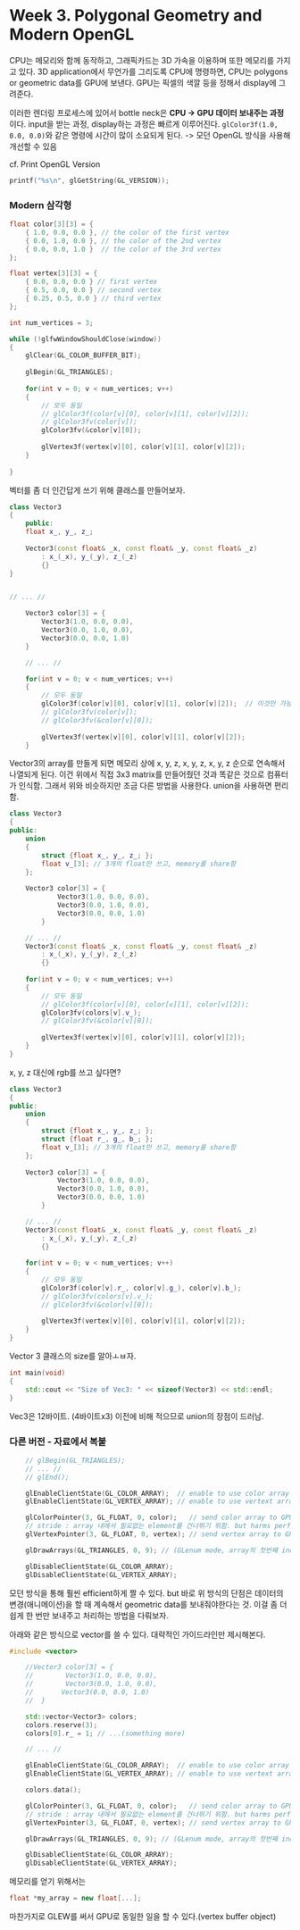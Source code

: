 # Week 3. Polygonal Geometry and Modern OpenGL

CPU는 메모리와 함께 동작하고, 그래픽카드는 3D 가속을 이용하며 또한 메모리를 가지고 있다. 3D application에서 무언가를 그리도록 CPU에 명령하면, CPU는 polygons or geometric data를 GPU에 보낸다. GPU는 픽셀의 색깔 등을 정해서 display에 그려준다.

이러한 렌더링 프로세스에 있어서 bottle neck은 **CPU -> GPU 데이터 보내주는 과정**이다. input을 받는 과정, display하는 과정은 빠르게 이루어진다. `glColor3f(1.0, 0.0, 0.0)`와 같은 명령에 시간이 많이 소요되게 된다. -> 모던 OpenGL 방식을 사용해 개선할 수 있음



cf. Print OpenGL Version

```cpp
printf("%s\n", glGetString(GL_VERSION));
```



### Modern 삼각형

```cpp
float color[3][3] = {
    { 1.0, 0.0, 0.0 }, // the color of the first vertex
    { 0.0, 1.0, 0.0 }, // the color of the 2nd vertex
    { 0.0, 0.0, 1.0 }  // the color of the 3rd vertex
};

float vertex[3][3] = {
    { 0.0, 0.0, 0.0 } // first vertex
    { 0.5, 0.0, 0.0 } // second vertex
    { 0.25, 0.5, 0.0 } // third vertex
};

int num_vertices = 3;

while (!glfwWindowShouldClose(window))
{
    glClear(GL_COLOR_BUFFER_BIT);
    
	glBegin(GL_TRIANGLES);
    
    for(int v = 0; v < num_vertices; v++)
    {
        // 모두 동일
        // glColor3f(color[v][0], color[v][1], color[v][2]);
        // glColor3fv(color[v]);
        glColor3fv(&color[v][0]);
        
        glVertex3f(vertex[v][0], color[v][1], color[v][2]);
    }
    
}

```

벡터를 좀 더 인간답게 쓰기 위해 클래스를 만들어보자.



```cpp
class Vector3
{
    public:
    float x_, y_, z_;
    
    Vector3(const float& _x, const float& _y, const float& _z)
        : x_(_x), y_(_y), z_(_z)
        {}
}


// ... //

	Vector3 color[3] = {
        Vector3(1.0, 0.0, 0.0),
        Vector3(0.0, 1.0, 0.0),
        Vector3(0.0, 0.0, 1.0)
    }

	// ... //

	for(int v = 0; v < num_vertices; v++)
    {
        // 모두 동일
        glColor3f(color[v][0], color[v][1], color[v][2]);  // 이것만 가능하다.
        // glColor3fv(color[v]);
        // glColor3fv(&color[v][0]);
        
        glVertex3f(vertex[v][0], color[v][1], color[v][2]);
    }

```



Vector3의 array를 만들게 되면 메모리 상에 x, y, z, x, y, z, x, y, z 순으로 연속해서 나열되게 된다. 이건 위에서 직접 3x3 matrix를 만들어줬던 것과 똑같은 것으로 컴퓨터가 인식함. 그래서 위와 비슷하지만 조금 다른 방법을 사용한다. union을 사용하면 편리함.



```cpp
class Vector3
{
public:
    union
    {
        struct {float x_, y_, z_; };
        float v_[3]; // 3개의 float만 쓰고, memory를 share함
    };
    
    Vector3 color[3] = {
            Vector3(1.0, 0.0, 0.0),
            Vector3(0.0, 1.0, 0.0),
            Vector3(0.0, 0.0, 1.0)
        }

	// ... //
    Vector3(const float& _x, const float& _y, const float& _z)
        : x_(_x), y_(_y), z_(_z)
        {}
    
    for(int v = 0; v < num_vertices; v++)
    {
        // 모두 동일
        // glColor3f(color[v][0], color[v][1], color[v][2]);
        glColor3fv(colors[v].v_);
        // glColor3fv(&color[v][0]);
        
        glVertex3f(vertex[v][0], color[v][1], color[v][2]);
    }
}
```



x, y, z 대신에 rgb를 쓰고 싶다면?



```cpp
class Vector3
{
public:
    union
    {
        struct {float x_, y_, z_; };
        struct {float r_, g_, b_; };
        float v_[3]; // 3개의 float만 쓰고, memory를 share함
    };
    
    Vector3 color[3] = {
            Vector3(1.0, 0.0, 0.0),
            Vector3(0.0, 1.0, 0.0),
            Vector3(0.0, 0.0, 1.0)
        }

	// ... //
    Vector3(const float& _x, const float& _y, const float& _z)
        : x_(_x), y_(_y), z_(_z)
        {}
    
    for(int v = 0; v < num_vertices; v++)
    {
        // 모두 동일
        glColor3f(color[v].r_, color[v].g_), color[v].b_);
        // glColor3fv(colors[v].v_);
        // glColor3fv(&color[v][0]);
        
        glVertex3f(vertex[v][0], color[v][1], color[v][2]);
    }
}
```



Vector 3 클래스의 size를 알아ㅗㅂ자.



```cpp
int main(void)
{
    std::cout << "Size of Vec3: " << sizeof(Vector3) << std::endl;
}
```

Vec3은 12바이트. (4바이트x3) 이전에 비해 적으므로 union의 장점이 드러남. 



### 다른 버전 - 자료에서 복붙

```cpp
	// glBegin(GL_TRIANGLES);
	// ... //
	// glEnd();

	glEnableClientState(GL_COLOR_ARRAY);  // enable to use color array
	glEnableClientState(GL_VERTEX_ARRAY); // enable to use vertext array

	glColorPointer(3, GL_FLOAT, 0, color);   // send color array to GPU(dimension, 자료타입(float == GL_FLOAT), stride)
	// stride : array 내에서 필요없는 element를 건너뛰기 위함. but harms performance a little bit
	glVertexPointer(3, GL_FLOAT, 0, vertex); // send vertex array to GPU

	glDrawArrays(GL_TRIANGLES, 0, 9); // (GLenum mode, array의 첫번째 index, element의 수)

	glDisableClientState(GL_COLOR_ARRAY);
	glDisableClientState(GL_VERTEX_ARRAY);
```



모던 방식을 통해 훨씬 efficient하게 짤 수 있다. but 바로 위 방식의 단점은 데이터의 변경(애니메이션)을 할 때 계속해서 geometric data를 보내줘야한다는 것. 이걸 좀 더 쉽게 한 번만 보내주고 처리하는 방법을 다뤄보자.





아래와 같은 방식으로 vector를 쓸 수 있다. 대략적인 가이드라인만 제시해본다.

```c++
#include <vector>

    //Vector3 color[3] = {
    //        Vector3(1.0, 0.0, 0.0),
    //        Vector3(0.0, 1.0, 0.0),
    //       Vector3(0.0, 0.0, 1.0)
    //  }

	std::vector<Vector3> colors;
	colors.reserve(3);
	colors[0].r_ = 1; // ...(something more)

	// ... //

	glEnableClientState(GL_COLOR_ARRAY);  // enable to use color array
	glEnableClientState(GL_VERTEX_ARRAY); // enable to use vertext array

	colors.data();

	glColorPointer(3, GL_FLOAT, 0, color);   // send color array to GPU(dimension, 자료타입(float == GL_FLOAT), stride)
	// stride : array 내에서 필요없는 element를 건너뛰기 위함. but harms performance a little bit
	glVertexPointer(3, GL_FLOAT, 0, vertex); // send vertex array to GPU

	glDrawArrays(GL_TRIANGLES, 0, 9); // (GLenum mode, array의 첫번째 index, element의 수)

	glDisableClientState(GL_COLOR_ARRAY);
	glDisableClientState(GL_VERTEX_ARRAY);
```





메모리를 얻기 위해서는

```cpp
float *my_array = new float[...];
```



마찬가지로 GLEW를 써서 GPU로 동일한 일을 할 수 있다.(vertex buffer object)

















































